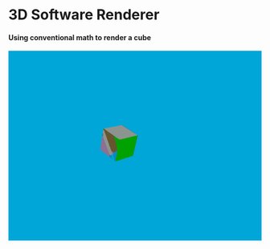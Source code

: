 # 3D Software Renderer


#### Using conventional math to render a cube

![rotating blob of awesomeness](https://raw.githubusercontent.com/axelbsa/3dsr/master/demo.gif)

